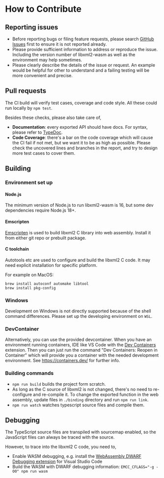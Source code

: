 # How to Contribute

## Reporting issues

- Before reporting bugs or filing feature requests,
please search [GitHub Issues](https://github.com/jameslan/libxml2-wasm/issues) first
to ensure it is not reported already.
- Please provide sufficient information to address or reproduce the issue.
Including the version number of libxml2-wasm as well as the environment may help sometimes.
- Please clearly describe the details of the issue or request.
An example would be helpful for other to understand
and a failing testing will be more convenient and precise.

## Pull requests

The CI build will verify test cases, coverage and code style.
All these could run locally by `npm test`.

Besides these checks, please also take care of,

- **Documentation**: every exported API should have docs.
For syntax, please refer to [TypeDoc](https://typedoc.org/guides/doccomments/).
- **Code Coverage**: there's a bar on the code coverage which will cause the CI fail if not met,
but we want it to be as high as possible.
Please check the uncovered lines and branches in the report,
and try to design more test cases to cover them.

## Building

### Environment set up

#### Node.js

The minimum version of Node.js to run libxml2-wasm is 16, but some dev dependencies require Node.js 18+.

#### Emscripten

[Emscripten](https://emscripten.org/) is used to build libxml2 C library into web assembly.
Install it from either git repo or prebuilt package.

#### C toolchain

Autotools etc are used to configure and build the libxml2 C code.
It may need explicit installation for specific platform.

For example on MacOS:

```shell
brew install autoconf automake libtool
brew install pkg-config
```

### Windows

Development on Windows is not directly supported because of the shell command differences.
Please set up the developing environment on `WSL`.

### DevContainer
Alternatively, you can use the provided devcontainer.
When you have an environment running containers,
IDE like VS Code with the [Dev Containers](https://marketplace.visualstudio.com/items?itemName=ms-vscode-remote.remote-containers) extension.
Then you can just run the command "Dev Containers: Reopen in Container" which will provide you a container with the needed development environment.
See <https://containers.dev/> for further info.

### Building commands

- `npm run build` builds the project form scratch.
- As long as the C source of libxml2 is not changed, there's no need to re-configure and re-compile it.
To change the exported function in the web assembly, update files in `./binding` directory and run `npm run link`.
- `npm run watch` watches typescript source files and compile them.

## Debugging

The TypeScript source files are transpiled with sourcemap enabled, so the JavaScript files can always be traced with the source.

However, to trace into the libxml2 C code, you need to,

- Enable WASM debugging, e.g. install the [WebAssembly DWARF Debugging extension](https://marketplace.visualstudio.com/items?itemName=ms-vscode.wasm-dwarf-debugging) for Visual Studio Code
- Build the WASM with DWARF debugging information: `EMCC_CFLAGS="-g -O0" npm run wasm`
